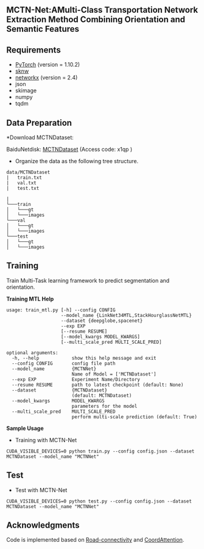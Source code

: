 ## MCTN-Net:AMulti-Class Transportation Network Extraction Method Combining Orientation and Semantic Features ##

## Requirements
* [PyTorch](https://pytorch.org/) (version = 1.10.2)
* [sknw](https://github.com/yxdragon/sknw)
* [networkx](https://networkx.github.io/) (version = 2.4)
* json
* skimage
* numpy
* tqdm

## Data Preparation


*Download MCTNDataset:

BaiduNetdisk: [MCTNDataset](https://pan.baidu.com/s/1ET1L5aZgg8El-dHmhhuGdQ) (Access code: x1qp )

* Organize the data as the following tree structure.

```
data/MCTNDataset
|   train.txt
|   val.txt
|   test.txt

|
└───train
│   └───gt
│   └───images
└───val
│   └───gt
│   └───images
└───test
│   └───gt
│   └───images

```

## Training

Train Multi-Task learning framework to predict segmentation and orientation.

__Training MTL Help__
```
usage: train_mtl.py [-h] --config CONFIG
                    --model_name {LinkNet34MTL,StackHourglassNetMTL}
                    --dataset {deepglobe,spacenet}
                    --exp EXP
                    [--resume RESUME]
                    [--model_kwargs MODEL_KWARGS]
                    [--multi_scale_pred MULTI_SCALE_PRED]

optional arguments:
  -h, --help            show this help message and exit
  --config CONFIG       config file path
  --model_name 			{MCTNNet}
                        Name of Model = ['MCTNDataset']
  --exp EXP             Experiment Name/Directory
  --resume RESUME       path to latest checkpoint (default: None)
  --dataset 			{MCTNDataset}
                        (default: MCTNDataset)
  --model_kwargs 		MODEL_KWARGS
                        parameters for the model
  --multi_scale_pred 	MULTI_SCALE_PRED
                        perform multi-scale prediction (default: True)
```

__Sample Usage__

* Training with MCTN-Net
```
CUDA_VISIBLE_DEVICES=0 python train.py --config config.json --dataset MCTNDataset --model_name "MCTNNet" 
```

## Test

* Test with MCTN-Net
```
CUDA_VISIBLE_DEVICES=0 python test.py --config config.json --dataset MCTNDataset --model_name "MCTNNet" 
```

## Acknowledgments
Code is implemented based on [Road-connectivity](https://github.com/anilbatra2185/road_connectivity) and [CoordAttention](https://github.com/houqb/CoordAttention).
